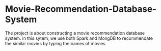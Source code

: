# Movie-Recommendation-Database-System
The project is about constructing a movie recommendation database system. In this sytem, we use both Spark and MongDB to recommendate the similar movies by typing the names of movies. 
